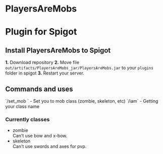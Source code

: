 # PlayersAreMobs

<h1>Plugin for <b>Spigot</b></h1>

<h2>Install PlayersAreMobs to Spigot</h2>

<b>1.</b> Download repository
<b>2.</b> Move file `out/artifacts/PlayersAreMobs_jar/PlayersAreMobs.jar` to your `plugins` folder in spigot
<b>3.</b> Restart your server.


<h2>Commands and uses</h2>
`/set_mob <mob name>` - Set you to mob class (zombie, skeleton, etc)
`/iam` - Getting your class name

<h3>Currently classes</h3>
<ul>
  <li>zombie</li>
  Can't use bow and x-bow.
  <li>skeleton</li>
  Can't use swords and axes for pvp.
 </ul>
